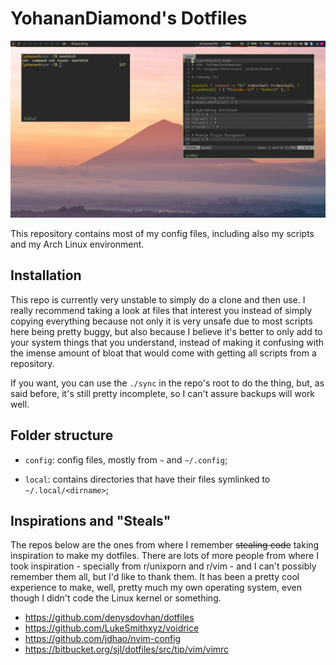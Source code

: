 # YohananDiamond's Dotfiles

![A screenshot of my desktop...](img/scr1.png)

This repository contains most of my config files, including also my
scripts and my Arch Linux environment.

## Installation

This repo is currently very unstable to simply do a clone and then use.
I really recommend taking a look at files that interest you instead of
simply copying everything because not only it is very unsafe due to most
scripts here being pretty buggy, but also because I believe it's better
to only add to your system things that you understand, instead of making
it confusing with the imense amount of bloat that would come with
getting all scripts from a repository.

If you want, you can use the `./sync` in the repo's root to do the
thing, but, as said before, it's still pretty incomplete, so I can't
assure backups will work well.

## Folder structure

* `config`: config files, mostly from `~` and `~/.config`;

* `local`: contains directories that have their files symlinked to
  `~/.local/<dirname>`;

## Inspirations and "Steals"

The repos below are the ones from where I remember ~~stealing code~~
taking inspiration to make my dotfiles. There are lots of more people
from where I took inspiration - specially from r/unixporn and r/vim -
and I can't possibly remember them all, but I'd like to thank them. It
has been a pretty cool experience to make, well, pretty much my own
operating system, even though I didn't code the Linux kernel or
something.

* https://github.com/denysdovhan/dotfiles
* https://github.com/LukeSmithxyz/voidrice
* https://github.com/jdhao/nvim-config
* https://bitbucket.org/sjl/dotfiles/src/tip/vim/vimrc
